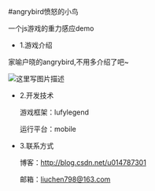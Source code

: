 #angrybird愤怒的小鸟

一个js游戏的重力感应demo

 - 1.游戏介绍

	
家喻户晓的angrybird,不用多介绍了吧~

![这里写图片描述](http://img.blog.csdn.net/20160810164010522)

 - 2.开发技术

	游戏框架：lufylegend

	运行平台：mobile

 - 3.联系方式

	博客：http://blog.csdn.net/u014787301

	邮箱：liuchen798@163.com
